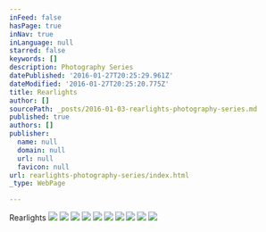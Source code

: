 ```yaml
---
inFeed: false
hasPage: true
inNav: true
inLanguage: null
starred: false
keywords: []
description: Photography Series
datePublished: '2016-01-27T20:25:29.961Z'
dateModified: '2016-01-27T20:25:20.775Z'
title: Rearlights
author: []
sourcePath: _posts/2016-01-03-rearlights-photography-series.md
published: true
authors: []
publisher:
  name: null
  domain: null
  url: null
  favicon: null
url: rearlights-photography-series/index.html
_type: WebPage

---
```

Rearlights
![](https://the-grid-user-content.s3-us-west-2.amazonaws.com/57d861ce-eded-4be6-a7f7-0025c8aef520.jpg)
![](https://the-grid-user-content.s3-us-west-2.amazonaws.com/f65deb5e-68bb-4c31-a74a-a010338d310c.jpg)
![](https://the-grid-user-content.s3-us-west-2.amazonaws.com/55dbe63f-8804-4983-8780-128c66cd9b57.jpg)
![](https://the-grid-user-content.s3-us-west-2.amazonaws.com/133fb8a7-d3a8-4bb9-9099-01a8f5d04db0.jpg)
![](https://the-grid-user-content.s3-us-west-2.amazonaws.com/c5e5d25d-8493-48a7-8b72-9409f58f86e7.jpg)
![](https://the-grid-user-content.s3-us-west-2.amazonaws.com/992da3ef-a760-4955-afbd-c44db53bced6.jpg)
![](https://the-grid-user-content.s3-us-west-2.amazonaws.com/8e28c867-99a8-4ef8-9e96-a5794946cfe8.jpg)
![](https://the-grid-user-content.s3-us-west-2.amazonaws.com/d0608900-acdb-46b6-b848-c59dc161c62e.jpg)
![](https://the-grid-user-content.s3-us-west-2.amazonaws.com/172bdda6-db0e-4e20-9415-9c8279799238.jpg)
![](https://the-grid-user-content.s3-us-west-2.amazonaws.com/08082f68-8423-4bc9-bbfa-2ed4255afe84.jpg)